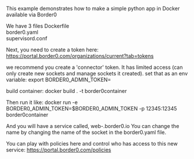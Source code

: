 This example demonstrates how to make a simple python app in Docker available via Border0

We have 3 files
Dockerfile       
border0.yaml     
supervisord.conf

Next, you need to create a token here: https://portal.border0.com/organizations/current?tab=tokens

we recommend you create a 'connector' token. It has limited access (can only create new sockets and manage sockets it created).
set that as an env variable: 
export BORDER0_ADMIN_TOKEN=<YOUR token here>

build container:
docker build . -t border0container

Then run it like:
docker run -e BORDER0_ADMIN_TOKEN=$BORDER0_ADMIN_TOKEN -p 12345:12345  border0container

And you will have a service called, web-<ORGNAME>.border0.io 
You can change the name by changing the name of the socket in the border0.yaml file.

You can play with policies here and control who has access to this new service:
https://portal.border0.com/policies
